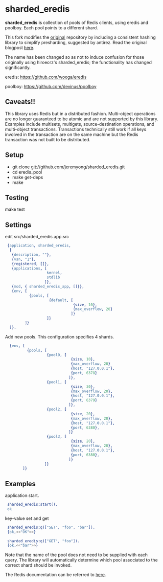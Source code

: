 # sharded_eredis

**sharded_eredis** is collection of pools of Redis clients, using eredis
and poolboy. Each pool points to a different shard.

This fork modifies the
[original](https://github.com/hiroeorz/eredis_pool) repository by including a
consistent hashing library to simplify presharding, suggested by
antirez. Read the original blogpost
[here](http://oldblog.antirez.com/post/redis-presharding.html).

The name has been changed so as not to induce confusion for those
originally using hiroeorz's sharded_eredis; the functionality has changed
significantly.

eredis:
https://github.com/wooga/eredis

poolboy:
https://github.com/devinus/poolboy

## Caveats!!

This library uses Redis but in a distributed fashion. Multi-object
operations are no longer guaranteed to be atomic and are not supported
by this library. Examples include multisets, multigets,
source-destination operations, and
multi-object transactions. Transactions technically still work if all
keys involved in the transaction are on the same machine but the Redis
transaction was not built to be distributed.

## Setup

- git clone git://github.com/jeremyong/sharded_eredis.git
- cd eredis_pool
- make get-deps
- make

## Testing

make test

## Settings

edit src/sharded_eredis.app.src

```erlang
 {application, sharded_eredis,
  [
   {description, ""},
   {vsn, "1"},
   {registered, []},
   {applications, [
                   kernel,
                   stdlib
                  ]},
   {mod, { sharded_eredis_app, []}},
   {env, [
           {pools, [
                    {default, [
                               {size, 10},
                               {max_overflow, 20}
                              ]}
                   ]}
         ]}
  ]}.
```

Add new pools. This configuration specifies 4 shards.

```erlang
  {env, [
          {pools, [
                   {pool0, [
                              {size, 10},
                              {max_overflow, 20}
                              {host, "127.0.0.1"},
                              {port, 6378}
                             ]},
                   {pool1, [
                              {size, 30},
                              {max_overflow, 20},
                              {host, "127.0.0.1"},
                              {port, 6379}
                             ]},
                   {pool2, [
                              {size, 20},
                              {max_overflow, 20},
                              {host, "127.0.0.1"},
                              {port, 6380},
                             ]}
                   {pool3, [
                              {size, 20},
                              {max_overflow, 20},
                              {host, "127.0.0.1"},
                              {port, 6380},
                             ]}
                  ]}
        ]}
```


## Examples

application start.
```erlang
 sharded_eredis:start().
 ok
```

key-value set and get
```erlang
 sharded_eredis:q(["SET", "foo", "bar"]).
 {ok,<<"OK">>}
 
 sharded_eredis:q(["GET", "foo"]).       
 {ok,<<"bar">>}
```

Note that the name of the pool does not need to be supplied with each
query. The library will automatically determine which pool associated
to the correct shard should be invoked.
 
The Redis documentation can be referred to [here](http://redis.io/commands).
